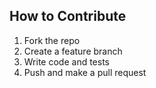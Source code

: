 ## How to Contribute
1. Fork the repo
2. Create a feature branch
3. Write code and tests
4. Push and make a pull request
